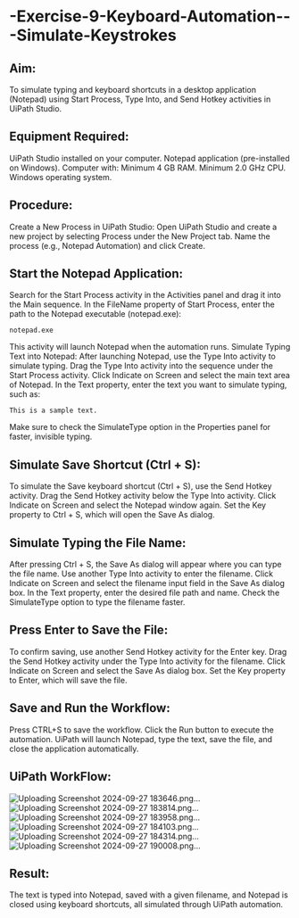 # -Exercise-9-Keyboard-Automation---Simulate-Keystrokes

## Aim:
To simulate typing and keyboard shortcuts in a desktop application (Notepad) using Start Process, Type Into, and Send Hotkey activities in UiPath Studio.

## Equipment Required:
UiPath Studio installed on your computer.
Notepad application (pre-installed on Windows).
Computer with:
Minimum 4 GB RAM.
Minimum 2.0 GHz CPU.
Windows operating system.
## Procedure:
Create a New Process in UiPath Studio:
Open UiPath Studio and create a new project by selecting Process under the New Project tab.
Name the process (e.g., Notepad Automation) and click Create.

## Start the Notepad Application:
Search for the Start Process activity in the Activities panel and drag it into the Main sequence.
In the FileName property of Start Process, enter the path to the Notepad executable (notepad.exe):
```
notepad.exe
```
This activity will launch Notepad when the automation runs.
Simulate Typing Text into Notepad:
After launching Notepad, use the Type Into activity to simulate typing.
Drag the Type Into activity into the sequence under the Start Process activity.
Click Indicate on Screen and select the main text area of Notepad.
In the Text property, enter the text you want to simulate typing, such as:
```
This is a sample text.
```
Make sure to check the SimulateType option in the Properties panel for faster, invisible typing.

## Simulate Save Shortcut (Ctrl + S):
To simulate the Save keyboard shortcut (Ctrl + S), use the Send Hotkey activity.
Drag the Send Hotkey activity below the Type Into activity.
Click Indicate on Screen and select the Notepad window again.
Set the Key property to Ctrl + S, which will open the Save As dialog.

## Simulate Typing the File Name:
After pressing Ctrl + S, the Save As dialog will appear where you can type the file name.
Use another Type Into activity to enter the filename.
Click Indicate on Screen and select the filename input field in the Save As dialog box.
In the Text property, enter the desired file path and name.
Check the SimulateType option to type the filename faster.

## Press Enter to Save the File:
To confirm saving, use another Send Hotkey activity for the Enter key.
Drag the Send Hotkey activity under the Type Into activity for the filename.
Click Indicate on Screen and select the Save As dialog box.
Set the Key property to Enter, which will save the file.

## Save and Run the Workflow:
Press CTRL+S to save the workflow.
Click the Run button to execute the automation.
UiPath will launch Notepad, type the text, save the file, and close the application automatically.
## UiPath WorkFlow:
![Uploading Screenshot 2024-09-27 183646.png…]()
![Uploading Screenshot 2024-09-27 183814.png…]()
![Uploading Screenshot 2024-09-27 183958.png…]()
![Uploading Screenshot 2024-09-27 184103.png…]()
![Uploading Screenshot 2024-09-27 184314.png…]()
![Uploading Screenshot 2024-09-27 190008.png…]()

## Result:
The text is typed into Notepad, saved with a given filename, and Notepad is closed using keyboard shortcuts, all simulated through UiPath automation.
